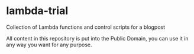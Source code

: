 lambda-trial
============

Collection of Lambda functions and control scripts for a blogpost

All content in this repository is put into the Public Domain, you can use it in any way you want for any purpose.


